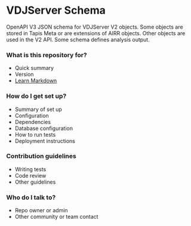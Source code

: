 # VDJServer Schema #

OpenAPI V3 JSON schema for VDJServer V2 objects. Some objects are stored in Tapis Meta or
are extensions of AIRR objects. Other objects are used in the V2 API.
Some schema defines analysis output.

### What is this repository for? ###

* Quick summary
* Version
* [Learn Markdown](https://bitbucket.org/tutorials/markdowndemo)

### How do I get set up? ###

* Summary of set up
* Configuration
* Dependencies
* Database configuration
* How to run tests
* Deployment instructions

### Contribution guidelines ###

* Writing tests
* Code review
* Other guidelines

### Who do I talk to? ###

* Repo owner or admin
* Other community or team contact